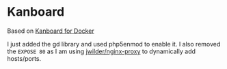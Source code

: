 # Kanboard

Based on [Kanboard for Docker](https://github.com/fguillot/kanboard/blob/master/docs/docker.markdown)

I just added the gd library and used php5enmod to enable it. I also removed the `EXPOSE 80` as I am using [jwilder/nginx-proxy](https://github.com/jwilder/nginx-proxy) to dynamically add hosts/ports.
